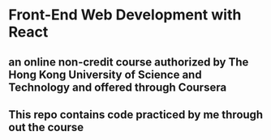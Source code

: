 # Front-End Web Development with React

## an online non-credit course authorized by The Hong Kong University of Science and Technology and offered through Coursera

## This repo contains code practiced by me through out the course
